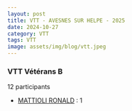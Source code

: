 ```yaml
---
layout: post
title: VTT - AVESNES SUR HELPE - 2025
date: 2024-10-27
category: VTT
tags: VTT
image: assets/img/blog/vtt.jpeg
---
```


### VTT Vétérans B
12 participants
- [MATTIOLI RONALD](https://teamspecializedlille.github.io/coureurs/mattiolironald) : 1
